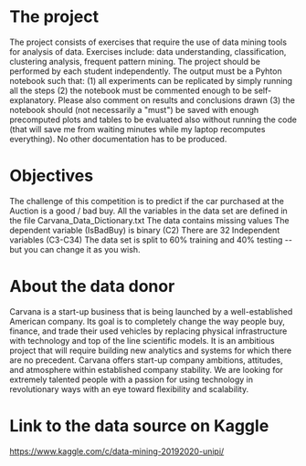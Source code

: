 # The project 
The project consists of exercises that require the use of data mining tools for analysis of data. Exercises include: data understanding, classification, clustering analysis, frequent pattern mining.
The project should be performed by each student independently. The output must be a Pyhton notebook such that:
(1) all experiments can be replicated by simply running all the steps
(2) the notebook must be commented enough to be self-explanatory. Please also comment on results and conclusions drawn
(3) the notebook should (not necessarily a "must") be saved with enough precomputed plots and tables to be evaluated also without running the code (that will save me from waiting minutes while my laptop recomputes everything).
No other documentation has to be produced.


# Objectives
The challenge of this competition is to predict if the car purchased at the Auction is a good / bad buy.
All the variables in the data set are defined in the file Carvana_Data_Dictionary.txt
The data contains missing values
The dependent variable (IsBadBuy) is binary (C2)
There are 32 Independent variables (C3-C34)
The data set is split to 60% training and 40% testing -- but you can change it as you wish.



# About the data donor
Carvana is a start-up business that is being launched by a well-established American company. Its goal is to completely change the way people buy, finance, and trade their used vehicles by replacing physical infrastructure with technology and top of the line scientific models. It is an ambitious project that will require building new analytics and systems for which there are no precedent.
Carvana offers start-up company ambitions, attitudes, and atmosphere within established company stability. We are looking for extremely talented people with a passion for using technology in revolutionary ways with an eye toward flexibility and scalability.


# Link to the data source on Kaggle
https://www.kaggle.com/c/data-mining-20192020-unipi/


